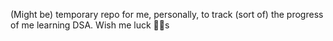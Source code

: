 (Might be) temporary repo for me, personally, to track (sort of) the progress of me learning DSA.
Wish me luck 🥷🏿s
